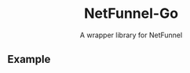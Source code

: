 <h1 align="center">NetFunnel-Go</h1>
<p align="center">A wrapper library for NetFunnel</p>

## Example
